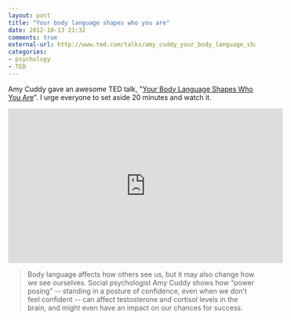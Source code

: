 ```yaml
---
layout: post
title: "Your body language shapes who you are"
date: 2012-10-13 21:32
comments: true
external-url: http://www.ted.com/talks/amy_cuddy_your_body_language_shapes_who_you_are.html
categories: 
- psychology
- TED
---
```


Amy Cuddy gave an awesome TED talk, "[Your Body Language Shapes Who You Are][source]". I urge everyone to set aside 20 minutes and watch it.

<iframe src="http://embed.ted.com/talks/amy_cuddy_your_body_language_shapes_who_you_are.html" width="560" height="315" frameborder="0" scrolling="no" webkitAllowFullScreen mozallowfullscreen allowFullScreen></iframe>

> Body language affects how others see us, but it may also change how we see ourselves. Social psychologist Amy Cuddy shows how “power posing” -- standing in a posture of confidence, even when we don’t feel confident -- can affect testosterone and cortisol levels in the brain, and might even have an impact on our chances for success.

[source]: http://www.ted.com/talks/amy_cuddy_your_body_language_shapes_who_you_are.html